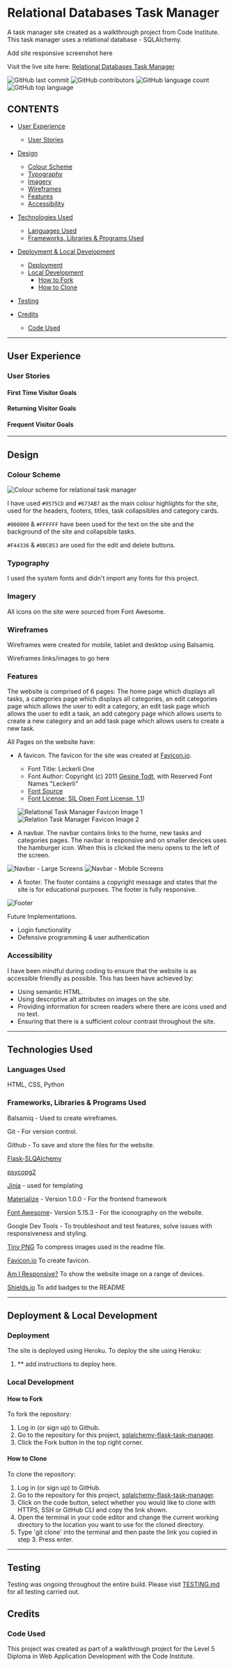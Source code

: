 # Relational Databases Task Manager

A task manager site created as a walkthrough project from Code Institute. This task manager uses a relational database - SQLAlchemy.

Add site responsive screenshot here

Visit the live site here: [Relational Databases Task Manager](https://flask-sql-alchemy-taskmanager.herokuapp.com/)

![GitHub last commit](https://img.shields.io/github/last-commit/kera-cudmore/sqlalchemy-flask-task-manager?style=for-the-badge)
![GitHub contributors](https://img.shields.io/github/contributors/kera-cudmore/sqlalchemy-flask-task-manager?style=for-the-badge)
![GitHub language count](https://img.shields.io/github/languages/count/kera-cudmore/sqlalchemy-flask-task-manager?style=for-the-badge)
![GitHub top language](https://img.shields.io/github/languages/top/kera-cudmore/sqlalchemy-flask-task-manager?style=for-the-badge)

## CONTENTS

* [User Experience](#User-Experience)
  * [User Stories](#User-Stories)

* [Design](#Design)
  * [Colour Scheme](#Colour-Scheme)
  * [Typography](#Typography)
  * [Imagery](#Imagery)
  * [Wireframes](#Wireframes)
  * [Features](#Features)
  * [Accessibility](#Accessibility)

* [Technologies Used](#Technologies-Used)
  * [Languages Used](#Languages-Used)
  * [Frameworks, Libraries & Programs Used](#Frameworks,-Libraries-&-Programs-Used)

* [Deployment & Local Development](#Deployment-&-Local-Development)
  * [Deployment](#Deployment)
  * [Local Development](#Local-Development)
    * [How to Fork](#How-to-Fork)
    * [How to Clone](#How-to-Clone)

* [Testing](#Testing)
  
* [Credits](#Credits)
  * [Code Used](#Code-Used)

- - -

## User Experience

### User Stories

#### First Time Visitor Goals

#### Returning Visitor Goals

#### Frequent Visitor Goals

- - -

## Design

### Colour Scheme

![Colour scheme for relational task manager](documentation/colour-scheme.png)

I have used `#9575CD` and `#673AB7` as the main colour highlights for the site, used for the headers, footers, titles, task collapsibles and category cards.

`#000000` & `#FFFFFF` have been used for the text on the site and the background of the site and collapsible tasks.

`#F44336` & `#00C853` are used for the edit and delete buttons.

### Typography

I used the system fonts and didn't import any fonts for this project.

### Imagery

All icons on the site were sourced from Font Awesome.

### Wireframes

Wireframes were created for mobile, tablet and desktop using Balsamiq.

Wireframes links/images to go here

### Features

The website is comprised of 6 pages: The home page which displays all tasks, a categories page which displays all categories, an edit categories page which allows the user to edit a category, an edit task page which allows the user to edit a task, an add category page which allows userts to create a new category and an add task page which allows users to create a new task.

All Pages on the website have:

* A favicon. The favicon for the site was created at [Favicon.io](https://favicon.io/).
  * Font Title: Leckerli One
  * Font Author: Copyright (c) 2011 [Gesine Todt](www.gesine-todt.de), with Reserved Font Names "Leckerli"
  * [Font Source](http://fonts.gstatic.com/s/leckerlione/v16/V8mCoQH8VCsNttEnxnGQ-1itLZxcBtItFw.ttf)
  * [Font License: SIL Open Font License, 1.1](http://scripts.sil.org/OFL))

  ![Relational Task Manager Favicon Image 1](documentation/favicon1.png)
  ![Relation Task Manager Favicon Image 2](documentation/favicon2.png)

* A navbar. The navbar contains links to the home, new tasks and categories pages. The navbar is responsive and on smaller devices uses the hamburger icon. When this is clicked the menu opens to the left of the screen.

![Navbar - Large Screens](documentation/navbar.png)
![Navbar - Mobile Screens](documentation/navbar-mobile.png)

* A footer. The footer contains a copyright message and states that the site is for educational purposes. The footer is fully responsive.

![Footer](documentation/footer.png)

Future Implementations.

* Login functionality
* Defensive programming & user authentication

### Accessibility

I have been mindful during coding to ensure that the website is as accessible friendly as possible. This has been have achieved by:

* Using semantic HTML.
* Using descriptive alt attributes on images on the site.
* Providing information for screen readers where there are icons used and no text.
* Ensuring that there is a sufficient colour contrast throughout the site.

- - -

## Technologies Used

### Languages Used

HTML, CSS, Python

### Frameworks, Libraries & Programs Used

Balsamiq - Used to create wireframes.

Git - For version control.

Github - To save and store the files for the website.

[Flask-SLQAlchemy](https://pypi.org/project/Flask-SQLAlchemy/)

[psycopg2](https://pypi.org/project/psycopg2/)

[Jinja](https://jinja.palletsprojects.com/en/3.1.x/) - used for templating

[Materialize](https://materializecss.com/) - Version 1.0.0 - For the frontend framework

[Font Awesome](https://fontawesome.com/v5/search)- Version 5.15.3 - For the iconography on the website.

Google Dev Tools - To troubleshoot and test features, solve issues with responsiveness and styling.

[Tiny PNG](https://tinypng.com/) To compress images used in the readme file.

[Favicon.io](https://favicon.io/) To create favicon.

[Am I Responsive?](http://ami.responsivedesign.is/) To show the website image on a range of devices.

[Shields.io](https://shields.io/) To add badges to the README

- - -

## Deployment & Local Development

### Deployment

The site is deployed using Heroku. To deploy the site using Heroku:

1. ** add instructions to deploy here.

### Local Development

#### How to Fork

To fork the repository:

1. Log in (or sign up) to Github.
2. Go to the repository for this project, [sqlalchemy-flask-task-manager](https://github.com/kera-cudmore/sqlalchemy-flask-task-manager).
3. Click the Fork button in the top right corner.

#### How to Clone

To clone the repository:

1. Log in (or sign up) to GitHub.
2. Go to the repository for this project, [sqlalchemy-flask-task-manager](https://github.com/kera-cudmore/sqlalchemy-flask-task-manager).
3. Click on the code button, select whether you would like to clone with HTTPS, SSH or GitHub CLI and copy the link shown.
4. Open the terminal in your code editor and change the current working directory to the location you want to use for the cloned directory.
5. Type 'git clone' into the terminal and then paste the link you copied in step 3. Press enter.

- - -

## Testing

Testing was ongoing throughout the entire build. Please visit [TESTING.md](TESTING.md) for all testing carried out.

## Credits

### Code Used

This project was created as part of a walkthrough project for the Level 5 Diploma in Web Application Development with the Code Institute.

